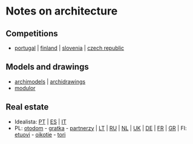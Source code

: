 # Notes on architecture

## Competitions

- [portugal](http://encomenda.oasrs.org/concursos) | [finland](https://www.safa.fi/en/architectural-competitions-in-finland/) | [slovenia](https://www.zaps.si/index.php?m_id=natecaji_aktualni) | [czech republic](https://cceamoba.cz/en)

## Models and drawings

- [archimodels](https://archimodels.tumblr.com/) | [archidrawings](https://archidrawings.tumblr.com/)
- [modulor](https://www.modulor.de/en/)

## Real estate

- Idealista: [PT](https://www.idealista.pt/) | [ES](https://www.idealista.com/) | [IT](https://www.idealista.it/)
- PL: [otodom](https://www.otodom.pl/) - [gratka](https://gratka.pl/) - [partnerzy](https://www.partnerzy.pl/) | [LT](https://www.remax.lt/) | [RU](https://www.cian.ru/) | [NL](https://www.funda.nl/) | [UK](https://www.rightmove.co.uk/) | [DE](https://www.immobilienscout24.de/) | [FR](https://www.seloger.com/) | [GR](https://en.spitogatos.gr/) | FI: [etuovi](https://www.etuovi.com/) - [oikotie](https://asunnot.oikotie.fi/myytavat-asunnot) - [tori](https://www.tori.fi/koko_suomi/asunnot)